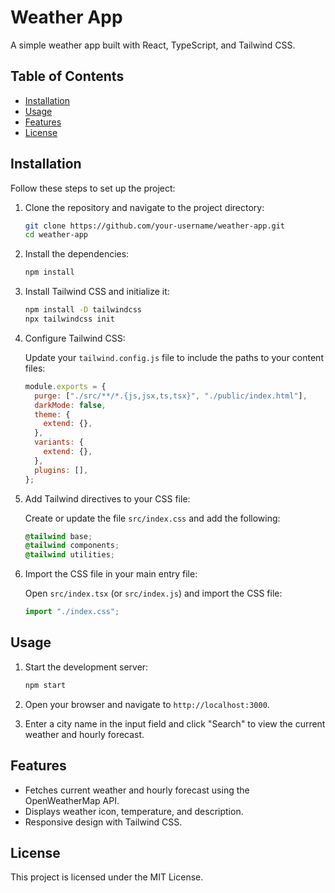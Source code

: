 # Weather App

A simple weather app built with React, TypeScript, and Tailwind CSS.

## Table of Contents

- [Installation](#installation)
- [Usage](#usage)
- [Features](#features)
- [License](#license)

## Installation

Follow these steps to set up the project:

1. Clone the repository and navigate to the project directory:

   ```bash
   git clone https://github.com/your-username/weather-app.git
   cd weather-app
   ```

2. Install the dependencies:

   ```bash
   npm install
   ```

3. Install Tailwind CSS and initialize it:

   ```bash
   npm install -D tailwindcss
   npx tailwindcss init
   ```

4. Configure Tailwind CSS:

   Update your `tailwind.config.js` file to include the paths to your content files:

   ```javascript
   module.exports = {
     purge: ["./src/**/*.{js,jsx,ts,tsx}", "./public/index.html"],
     darkMode: false,
     theme: {
       extend: {},
     },
     variants: {
       extend: {},
     },
     plugins: [],
   };
   ```

5. Add Tailwind directives to your CSS file:

   Create or update the file `src/index.css` and add the following:

   ```css
   @tailwind base;
   @tailwind components;
   @tailwind utilities;
   ```

6. Import the CSS file in your main entry file:

   Open `src/index.tsx` (or `src/index.js`) and import the CSS file:

   ```javascript
   import "./index.css";
   ```

## Usage

1. Start the development server:

   ```bash
   npm start
   ```

2. Open your browser and navigate to `http://localhost:3000`.

3. Enter a city name in the input field and click "Search" to view the current weather and hourly forecast.

## Features

- Fetches current weather and hourly forecast using the OpenWeatherMap API.
- Displays weather icon, temperature, and description.
- Responsive design with Tailwind CSS.

## License

This project is licensed under the MIT License.
